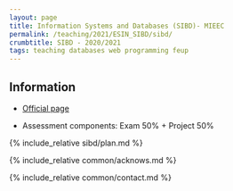 ```yaml
---
layout: page
title: Information Systems and Databases (SIBD)- MIEEC
permalink: /teaching/2021/ESIN_SIBD/sibd/
crumbtitle: SIBD - 2020/2021
tags: teaching databases web programming feup
---
```


## Information

- [Official page](https://sigarra.up.pt/feup/pt/ucurr_geral.ficha_uc_view?pv_ocorrencia_id=461325)

- Assessment components: Exam 50% + Project 50%

{% include_relative sibd/plan.md %}

{% include_relative common/acknows.md %}

{% include_relative common/contact.md %}